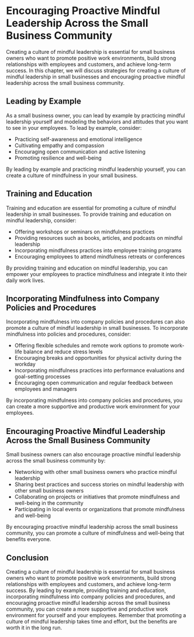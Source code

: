 Encouraging Proactive Mindful Leadership Across the Small Business Community
=====================================================================================================================================================

Creating a culture of mindful leadership is essential for small business owners who want to promote positive work environments, build strong relationships with employees and customers, and achieve long-term success. In this chapter, we will discuss strategies for creating a culture of mindful leadership in small businesses and encouraging proactive mindful leadership across the small business community.

Leading by Example
------------------

As a small business owner, you can lead by example by practicing mindful leadership yourself and modeling the behaviors and attitudes that you want to see in your employees. To lead by example, consider:

* Practicing self-awareness and emotional intelligence
* Cultivating empathy and compassion
* Encouraging open communication and active listening
* Promoting resilience and well-being

By leading by example and practicing mindful leadership yourself, you can create a culture of mindfulness in your small business.

Training and Education
----------------------

Training and education are essential for promoting a culture of mindful leadership in small businesses. To provide training and education on mindful leadership, consider:

* Offering workshops or seminars on mindfulness practices
* Providing resources such as books, articles, and podcasts on mindful leadership
* Incorporating mindfulness practices into employee training programs
* Encouraging employees to attend mindfulness retreats or conferences

By providing training and education on mindful leadership, you can empower your employees to practice mindfulness and integrate it into their daily work lives.

Incorporating Mindfulness into Company Policies and Procedures
--------------------------------------------------------------

Incorporating mindfulness into company policies and procedures can also promote a culture of mindful leadership in small businesses. To incorporate mindfulness into policies and procedures, consider:

* Offering flexible schedules and remote work options to promote work-life balance and reduce stress levels
* Encouraging breaks and opportunities for physical activity during the workday
* Incorporating mindfulness practices into performance evaluations and goal-setting processes
* Encouraging open communication and regular feedback between employees and managers

By incorporating mindfulness into company policies and procedures, you can create a more supportive and productive work environment for your employees.

Encouraging Proactive Mindful Leadership Across the Small Business Community
----------------------------------------------------------------------------

Small business owners can also encourage proactive mindful leadership across the small business community by:

* Networking with other small business owners who practice mindful leadership
* Sharing best practices and success stories on mindful leadership with other small business owners
* Collaborating on projects or initiatives that promote mindfulness and well-being in the community
* Participating in local events or organizations that promote mindfulness and well-being

By encouraging proactive mindful leadership across the small business community, you can promote a culture of mindfulness and well-being that benefits everyone.

Conclusion
----------

Creating a culture of mindful leadership is essential for small business owners who want to promote positive work environments, build strong relationships with employees and customers, and achieve long-term success. By leading by example, providing training and education, incorporating mindfulness into company policies and procedures, and encouraging proactive mindful leadership across the small business community, you can create a more supportive and productive work environment for yourself and your employees. Remember that promoting a culture of mindful leadership takes time and effort, but the benefits are worth it in the long run.
